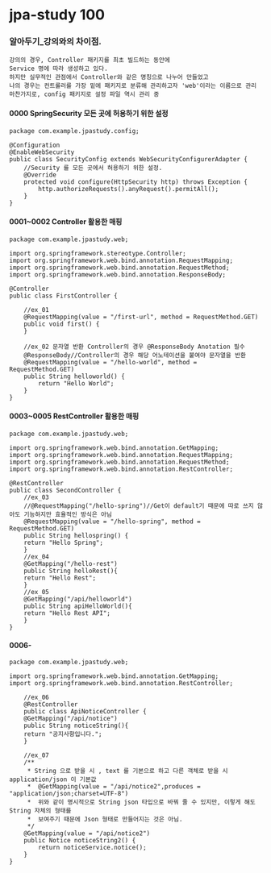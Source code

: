 # jpa-study 100
### 알아두기_강의와의 차이점.
    강의의 경우, Controller 패키지를 최초 빌드하는 동안에
    Service 명에 따라 생성하고 있다. 
    하지만 실무적인 관점에서 Controller와 같은 명칭으로 나누어 만들었고
    나의 경우는 컨트롤러를 가장 밑에 패키지로 분류해 관리하고자 'web'이라는 이름으로 관리
    마찬가지로, config 패키지로 설정 파일 역시 관리 중

#### 0000 SpringSecurity 모든 곳에 허용하기 위한 설정    
    package com.example.jpastudy.config;    

    @Configuration
    @EnableWebSecurity
    public class SecurityConfig extends WebSecurityConfigurerAdapter {
        //Security 를 모든 곳에서 허용하기 위한 설정.
        @Override
        protected void configure(HttpSecurity http) throws Exception {
            http.authorizeRequests().anyRequest().permitAll();
        }
    }
#### 0001~0002 Controller 활용한 매핑
    package com.example.jpastudy.web;

    import org.springframework.stereotype.Controller;
    import org.springframework.web.bind.annotation.RequestMapping;
    import org.springframework.web.bind.annotation.RequestMethod;
    import org.springframework.web.bind.annotation.ResponseBody;
        
    @Controller
    public class FirstController {
    
        //ex_01
        @RequestMapping(value = "/first-url", method = RequestMethod.GET)
        public void first() {
        }
    
        //ex_02 문자열 반환 Controller의 경우 @ResponseBody Anotation 필수
        @ResponseBody//Controller의 경우 해당 어노테이션을 붙여야 문자열을 반환
        @RequestMapping(value = "/hello-world", method = RequestMethod.GET)
        public String helloworld() {
            return "Hello World";
        }
    }
#### 0003~0005 RestController 활용한 매핑
    package com.example.jpastudy.web;

    import org.springframework.web.bind.annotation.GetMapping;
    import org.springframework.web.bind.annotation.RequestMapping;
    import org.springframework.web.bind.annotation.RequestMethod;
    import org.springframework.web.bind.annotation.RestController;
    
    @RestController
    public class SecondController {
        //ex_03
        //@RequestMapping("/hello-spring")//Get이 default기 때문에 따로 쓰지 않아도 기능하지만 효율적인 방식은 아님
        @RequestMapping(value = "/hello-spring", method = RequestMethod.GET)
        public String hellospring() {
        return "Hello Spring";
        }
        //ex_04
        @GetMapping("/hello-rest")
        public String helloRest(){
        return "Hello Rest";
        }
        //ex_05
        @GetMapping("/api/helloworld")
        public String apiHelloWorld(){
        return "Hello Rest API";
        }
    }
#### 0006-
    package com.example.jpastudy.web;
    
    import org.springframework.web.bind.annotation.GetMapping;
    import org.springframework.web.bind.annotation.RestController;
    
        //ex_06
        @RestController
        public class ApiNoticeController {
        @GetMapping("/api/notice")
        public String noticeString(){
        return "공지사항입니다.";
        }

        //ex_07
        /**
         * String 으로 받을 시 , text 를 기본으로 하고 다른 객체로 받을 시 application/json 이 기본값
         *  @GetMapping(value = "/api/notice2",produces = "application/json;charset=UTF-8")
         *  위와 같이 명시적으로 String json 타입으로 바꿔 줄 수 있지만, 이렇게 해도 String 자체의 형태를
         *  보여주기 때문에 Json 형태로 만들어지는 것은 아님.
         */
        @GetMapping(value = "/api/notice2")
        public Notice noticeString2() {
            return noticeService.notice();
        }
    }


